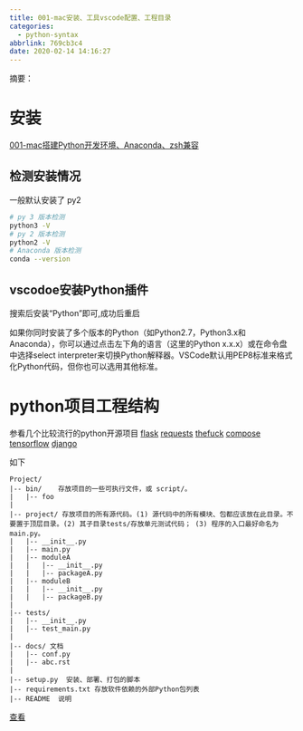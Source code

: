 ```yaml
---
title: 001-mac安装、工具vscode配置、工程目录
categories:
  - python-syntax
abbrlink: 769cb3c4
date: 2020-02-14 14:16:27
---
```


摘要：
<!-- more -->

# 安装
[001-mac搭建Python开发环境、Anaconda、zsh兼容](https://www.cnblogs.com/bjlhx/p/11940108.html)

## 检测安装情况
一般默认安装了 py2
``` BASH
# py 3 版本检测
python3 -V
# py 2 版本检测
python2 -V
# Anaconda 版本检测
conda --version

```

## vscodoe安装Python插件
搜索后安装“Python”即可,成功后重启

如果你同时安装了多个版本的Python（如Python2.7，Python3.x和Anaconda），你可以通过点击左下角的语言（这里的Python x.x.x）或在命令盘中选择select interpreter来切换Python解释器。VSCode默认用PEP8标准来格式化Python代码，但你也可以选用其他标准。

# python项目工程结构
参看几个比较流行的python开源项目
[flask](https://github.com/pallets/flask)
[requests](https://github.com/psf/requests)
[thefuck](https://github.com/nvbn/thefuck)
[compose](https://github.com/docker/compose)
[tensorflow](https://github.com/tensorflow/tensorflow)
[django](https://github.com/django/django)

如下
```text
Project/
|-- bin/    存放项目的一些可执行文件，或 script/。
|   |-- foo
|
|-- project/ 存放项目的所有源代码。(1) 源代码中的所有模块、包都应该放在此目录。不要置于顶层目录。(2) 其子目录tests/存放单元测试代码； (3) 程序的入口最好命名为main.py。
|   |-- __init__.py
|   |-- main.py   
|   |-- moduleA
|   |   |-- __init__.py
|   |   |-- packageA.py
|   |-- moduleB
|   |   |-- __init__.py
|   |   |-- packageB.py
|
|-- tests/
|   |-- __init__.py
|   |-- test_main.py
|
|-- docs/ 文档
|   |-- conf.py
|   |-- abc.rst
|
|-- setup.py  安装、部署、打包的脚本
|-- requirements.txt 存放软件依赖的外部Python包列表
|-- README  说明
```

[查看](https://stackoverflow.com/questions/193161/what-is-the-best-project-structure-for-a-python-application)


